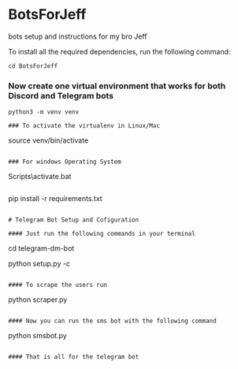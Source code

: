 # BotsForJeff

bots setup and instructions for  my bro Jeff

To install all the required dependencies, run the following command:

```
cd BotsForJeff
```

### Now create one virtual environment that works for both Discord and Telegram bots

```
python3 -m venv venv
```

```
### To activate the virtualenv in Linux/Mac

```

source venv/bin/activate

```

### For windows Operating System
```

Scripts\activate.bat

```
```

pip install -r requirements.txt

```

# Telegram Bot Setup and Cofiguration

#### Just run the following commands in your terminal

```

cd telegram-dm-bot

python setup.py -c

```

#### To scrape the users run

```

python scraper.py

```

#### Now you can run the sms bot with the following command

```

python smsbot.py

```

#### That is all for the telegram bot

